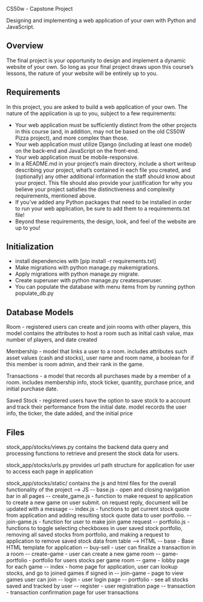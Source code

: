 CS50w - Capstone Project 

Designing and implementing a web application of your own with Python and JavaScript.

## Overview

The final project is your opportunity to design and implement a dynamic website of your own. So long as your final project draws upon this course’s lessons, the nature of your website will be entirely up to you.


## Requirements
In this project, you are asked to build a web application of your own. The nature of the application is up to you, subject to a few requirements:

- Your web application must be sufficiently distinct from the other projects in this course (and, in addition, may not be based on the old CS50W Pizza project), and more complex than those.
- Your web application must utilize Django (including at least one model) on the back-end and JavaScript on the front-end.
- Your web application must be mobile-responsive.
- In a README.md in your project’s main directory, include a short writeup describing your project, what’s contained in each file you created, and (optionally) any other additional information the staff should know about your project. This file should also provide your justification for why you believe your project satisfies the distinctiveness and complexity requirements, mentioned above.
- If you’ve added any Python packages that need to be installed in order to run your web application, be sure to add them to a requirements.txt file!
- Beyond these requirements, the design, look, and feel of the website are up to you!


## Initialization
 - install dependencies with [pip install -r requirements.txt]
 - Make migrations with python manage.py makemigrations.
 - Apply migrations with python manage.py migrate.
 - Create superuser with python manage.py createsuperuser.
 - You can populate the database with menu items from by running python populate_db.py

 ## Database Models
 Room - registered users can create and join rooms with other players, this model contains the attributes to host a room such as initial cash value, max number of players, and date created

 Membership - model that links a user to a room. includes attributes such asset values (cash and stocks), user name and room name, a boolean for if this member is room admin, and their rank in the game. 
 
 Transactions - a model that records all purchases made by a member of a room. includes membership info, stock ticker, quantity, purchase price, and initial purchase date. 
 
 Saved Stock - registered users have the option to save stock to a account and track their performance from the initial date. model records the user info, the ticker, the date added, and the initial price


 ## Files
 stock_app/stocks/views.py contains the backend data query and processing functions to retrieve and present the stock data for users. 

 stock_app/stocks/urls.py provides url path structure for application for user to access each page in application

 stock_app/stocks/static/ contains the js and html files for the overall functionality of the project
 	--> JS
 		-- base.js - open and closing navigation bar in all pages
 		-- create_game.js - function to make request to application to create a new game on user submit. on request reply, document will be updated with a message
 		-- index.js - functions to get current stock quote from application and adding resulting stock quote data to user portfolio. 
 		-- join-game.js - function for user to make join game request
 		-- portfolio.js - functions to toggle selecting checkboxes in user saved stock portfolio, removing all saved stocks from portfolio, and making a request to application to remove saved stock data from table 
 	--> HTML
 		-- base - Base HTML template for application
 		-- buy-sell - user can finalize a transaction in a room
 		-- create-game - user can create a new game room
 		-- game-portfolio - portfolio for users stocks per game room
 		-- game - lobby page for each game
 		-- index - home page for application, user can lookup stocks, and go to joined games if signed in
 		-- join-game - page to view games user can join
 		-- login - user login page
 		-- portfolio - see all stocks saved and tracked by user
 		-- register - user registration page
 		-- transaction - transaction confirmation page for user transactions


